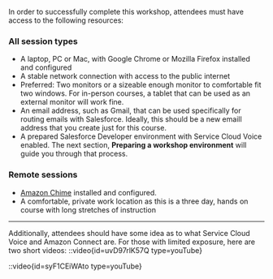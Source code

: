 In order to successfully complete this workshop, attendees must have access to the following resources:

### All session types
*  A laptop, PC or Mac, with Google Chrome or Mozilla Firefox installed and configured
*  A stable network connection with access to the public internet
*  Preferred: Two monitors or a sizeable enough monitor to comfortable fit two windows. For in-person courses, a tablet that can be used as an external monitor will work fine.
*  An email address, such as Gmail, that can be used specifically for routing emails with Salesforce. Ideally, this should be a new emaill address that you create just for this course.
*  A prepared Salesforce Developer environment with Service Cloud Voice enabled. The next section, **Preparing a workshop environment** will guide you through that process.

### Remote sessions
*  [Amazon Chime](https://aws.amazon.com/chime/download/) installed and configured.
*  A comfortable, private work location as this is a three day, hands on course with long stretches of instruction

---
Additionally, attendees should have some idea as to what Service Cloud Voice and Amazon Connect are. For those with limited exposure, here are two short videos:
::video{id=uvD97rlK57Q type=youTube}

::video{id=syF1CEiWAto type=youTube}
